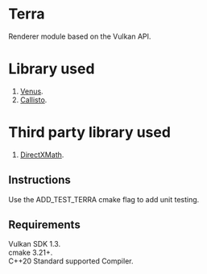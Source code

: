 # Terra
Renderer module based on the Vulkan API.

# Library used
1. [Venus](https://github.com/razerx100/Venus).
2. [Callisto](https://github.com/razerx100/Callisto).

# Third party library used
1. [DirectXMath](https://github.com/microsoft/DirectXMath).

## Instructions
Use the ADD_TEST_TERRA cmake flag to add unit testing.

## Requirements
Vulkan SDK 1.3.\
cmake 3.21+.\
C++20 Standard supported Compiler.
